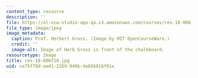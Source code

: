 ```yaml
---
content_type: resource
description: ''
file: https://ol-ocw-studio-app-qa.s3.amazonaws.com/courses/res-18-006-calculus-revisited-single-variable-calculus-fall-2010/ce75f78daa412259946bda656816f01e_res-18-006f10.jpg
file_type: image/jpeg
image_metadata:
  caption: Prof. Herbert Gross. (Image by MIT OpenCourseWare.)
  credit: ''
  image-alt: Image of Herb Gross in front of the chalkboard.
resourcetype: Image
title: res-18-006f10.jpg
uid: ce75f78d-aa41-2259-946b-da656816f01e
---
```

